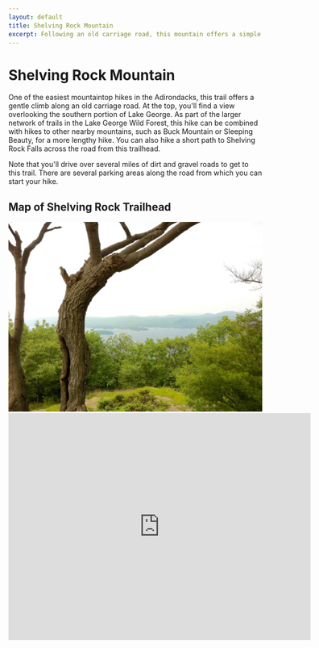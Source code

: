 ```yaml
---
layout: default
title: Shelving Rock Mountain 
excerpt: Following an old carriage road, this mountain offers a simple hike for families with a view of Lake George at the top.
---
```


<h1>Shelving Rock Mountain</h1>

<p>One of the easiest mountaintop hikes in the Adirondacks, this trail offers a gentle climb along an old carriage road. At the top, you'll find a view overlooking the southern portion of Lake George. As part of the larger network of trails in the Lake George Wild Forest, this hike can be combined with hikes to other nearby mountains, such as Buck Mountain or Sleeping Beauty, for a more lengthy hike. You can also hike a short path to Shelving Rock Falls across the road from this trailhead.</p>

<p>Note that you'll drive over several miles of dirt and gravel roads to get to this trail. There are several parking areas along the road from which you can start your hike.</p>

<h2>Map of Shelving Rock Trailhead</h2>

<img src="/img/shelvingrock.jpg">

<div class="google-maps"><iframe src="https://www.google.com/maps/embed?pb=!1m18!1m12!1m3!1d1445.715898629502!2d-73.59875298180617!3d43.55588490666151!2m3!1f0!2f0!3f0!3m2!1i1024!2i768!4f13.1!3m3!1m2!1s0x89dfe6fa5416b38f%3A0xf3965b1620b8e4d4!2sShelving+Rock+Mountain+Connector+Trail%2C+Fort+Ann%2C+NY+12827!5e0!3m2!1sen!2sus!4v1461523907144" width="600" height="450" frameborder="0" style="border:0" allowfullscreen></iframe></div>
